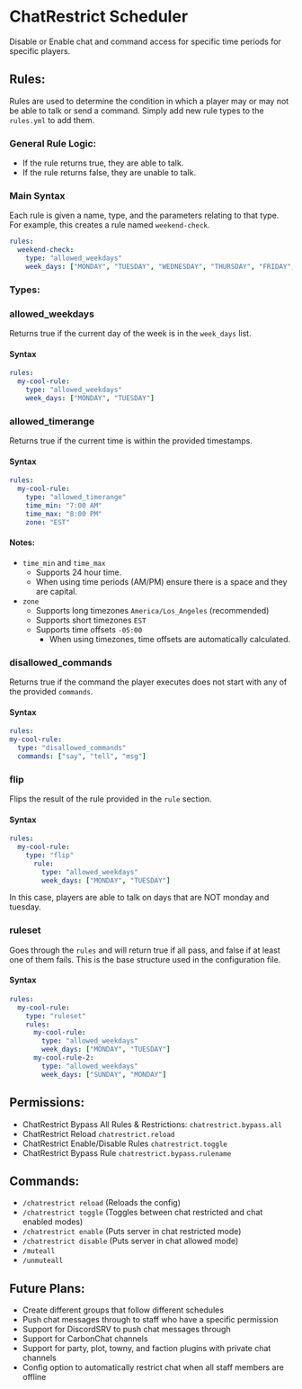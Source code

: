 # ChatRestrict Scheduler
Disable or Enable chat and command access for specific time periods for specific players.

## Rules:
Rules are used to determine the condition in which a player may or may not be able to talk or send a command.
Simply add new rule types to the ``rules.yml`` to add them.

### General Rule Logic:
- If the rule returns true, they are able to talk.
- If the rule returns false, they are unable to talk.

### Main Syntax
Each rule is given a name, type, and the parameters relating to that type.
For example, this creates a rule named ``weekend-check``.
```yaml
rules:
  weekend-check:
    type: "allowed_weekdays"
    week_days: ["MONDAY", "TUESDAY", "WEDNESDAY", "THURSDAY", "FRIDAY", "SATURDAY", "SUNDAY"]
```

### Types:

### allowed_weekdays
Returns true if the current day of the week is in the ``week_days`` list.
#### Syntax
```yaml
rules:
  my-cool-rule:
    type: "allowed_weekdays"
    week_days: ["MONDAY", "TUESDAY"]
```

### allowed_timerange
Returns true if the current time is within the provided timestamps. 

#### Syntax
```yaml
rules:
  my-cool-rule:
    type: "allowed_timerange"
    time_min: "7:00 AM"
    time_max: "8:00 PM"
    zone: "EST"
```
#### Notes:
- ``time_min`` and ``time_max`` 
  - Supports 24 hour time.
  - When using time periods (AM/PM) ensure there is a space and they are capital.
- ``zone``
  - Supports long timezones ``America/Los_Angeles`` (recommended)
  - Supports short timezones ``EST``
  - Supports time offsets ``-05:00``
    - When using timezones, time offsets are automatically calculated.

### disallowed_commands
Returns true if the command the player executes does not start with any of the provided ``commands``.
#### Syntax
  ```yaml
rules:
  my-cool-rule:
    type: "disallowed_commands"
    commands: ["say", "tell", "msg"]
```

### flip
Flips the result of the rule provided in the ``rule`` section.
#### Syntax
```yaml
rules:
  my-cool-rule:
    type: "flip"
      rule:
        type: "allowed_weekdays"
        week_days: ["MONDAY", "TUESDAY"]
```
In this case, players are able to talk on days that are NOT monday and tuesday.

### ruleset
Goes through the ``rules`` and will return true if all pass, and false if at least one of them fails.
This is the base structure used in the configuration file.
#### Syntax
```yaml
rules:
  my-cool-rule:
    type: "ruleset"
    rules:
      my-cool-rule:
        type: "allowed_weekdays"
        week_days: ["MONDAY", "TUESDAY"]
      my-cool-rule-2:
        type: "allowed_weekdays"  
        week_days: ["SUNDAY", "MONDAY"]
```

## Permissions:

- ChatRestrict Bypass All Rules & Restrictions: `chatrestrict.bypass.all`
- ChatRestrict Reload `chatrestrict.reload`
- ChatRestrict Enable/Disable Rules `chatrestrict.toggle`
- ChatRestrict Bypass Rule `chatrestrict.bypass.rulename`

## Commands:

- `/chatrestrict reload` (Reloads the config)
- `/chatrestrict toggle` (Toggles between chat restricted and chat enabled modes)
- `/chatrestrict enable` (Puts server in chat restricted mode)
- `/chatrestrict disable` (Puts server in chat allowed mode)
- `/muteall`
- `/unmuteall` 

## Future Plans:

- Create different groups that follow different schedules
- Push chat messages through to staff who have a specific permission
- Support for DiscordSRV to push chat messages through
- Support for CarbonChat channels
- Support for party, plot, towny, and faction plugins with private chat channels
- Config option to automatically restrict chat when all staff members are offline
